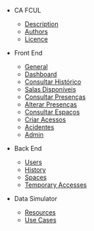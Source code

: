 * CA FCUL
    * [Description](README.md#description)
    * [Authors](README.md#authors)
    * [Licence](README.md#licence)

* Front End
    * [General](FrontEnd_General.md)
    * [Dashboard](FrontEnd_Dashboard.md)
    * [Consultar Histórico](FrontEnd_Historico.md)
	* [Salas Disponíveis](FrontEnd_Salas.md)
    * [Consultar Presenças](FrontEnd_Presencas.md)
	* [Alterar Presenças](FrontEnd_Alterar_Presencas.md)
    * [Consultar Espaços](FrontEnd_Espacos.md)
	* [Criar Acessos](FrontEnd_Acessos.md)
	* [Acidentes](FrontEnd_Acidentes.md)
    * [Admin](FrontEnd_Admin.md)


* Back End
    * [Users](BackEnd_Users.md)
    * [History](BackEnd_History.md)
	* [Spaces](BackEnd_Spaces.md)
	* [Temporary Accesses](BackEnd_TempAccess.md)

* Data Simulator
    * [Resources](dataSim.md)
    * [Use Cases](UseCases.md)